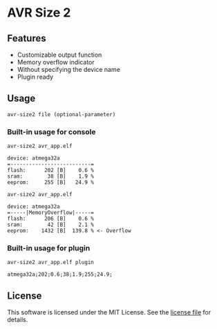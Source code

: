 # AVR Size 2

## Features
* Customizable output function
* Memory overflow indicator
* Without specifying the device name
* Plugin ready

## Usage
```
avr-size2 file (optional-parameter)
```

### Built-in usage for console
```
avr-size2 avr_app.elf

device: atmega32a
=--------------------------=
flash:      202 [B]    0.6 %
sram:        38 [B]    1.9 %
eeprom:     255 [B]   24.9 %
```

```
avr-size2 avr_app.elf

device: atmega32a
=-----|MemoryOverflow|-----=
flash:      206 [B]    0.6 %
sram:        42 [B]    2.1 %
eeprom:    1432 [B]  139.8 % <- Overflow
```

### Built-in usage for plugin
```
avr-size2 avr_app.elf plugin

atmega32a;202;0.6;38;1.9;255;24.9;
```

## License
This software is licensed under the MIT License. See the [license file](license.txt) for details.
